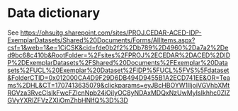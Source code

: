 # Data dictionary


See https://ohsuitg.sharepoint.com/sites/PROJ.CEDAR-ACED-IDP-ExemplarDatasets/Shared%20Documents/Forms/AllItems.aspx?csf=1&web=1&e=1CiCSK&cid=fde0b2f2%2Db789%2D4960%2Da7a2%2Ded9bc68c410b&RootFolder=%2Fsites%2FPROJ%2ECEDAR%2DACED%2DIDP%2DExemplarDatasets%2FShared%20Documents%2FExemplar%20Datasets%2FUCL%20Exemplar%20Dataset%2FIDP%5FUCL%5FVS%5Fdataset&FolderCTID=0x012000CA4D9F29D6DB494D9455B1A2ECD741EE&OR=Teams%2DHL&CT=1707413635079&clickparams=eyJBcHBOYW1lIjoiVGVhbXMtRGVza3RvcCIsIkFwcFZlcnNpb24iOiIyOC8yNDAxMDQxNzUwMyIsIkhhc0ZlZGVyYXRlZFVzZXIiOmZhbHNlfQ%3D%3D